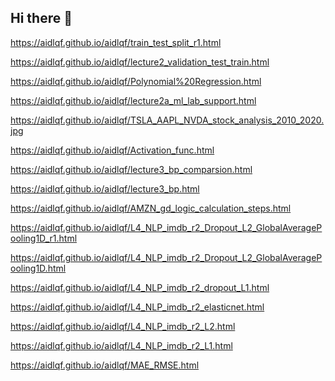 ## Hi there 👋
https://aidlqf.github.io/aidlqf/train_test_split_r1.html 

https://aidlqf.github.io/aidlqf/lecture2_validation_test_train.html

https://aidlqf.github.io/aidlqf/Polynomial%20Regression.html 

https://aidlqf.github.io/aidlqf/lecture2a_ml_lab_support.html

https://aidlqf.github.io/aidlqf/TSLA_AAPL_NVDA_stock_analysis_2010_2020.jpg

https://aidlqf.github.io/aidlqf/Activation_func.html

https://aidlqf.github.io/aidlqf/lecture3_bp_comparsion.html

https://aidlqf.github.io/aidlqf/lecture3_bp.html

https://aidlqf.github.io/aidlqf/AMZN_gd_logic_calculation_steps.html

https://aidlqf.github.io/aidlqf/L4_NLP_imdb_r2_Dropout_L2_GlobalAveragePooling1D_r1.html

https://aidlqf.github.io/aidlqf/L4_NLP_imdb_r2_Dropout_L2_GlobalAveragePooling1D.html

https://aidlqf.github.io/aidlqf/L4_NLP_imdb_r2_dropout_L1.html

https://aidlqf.github.io/aidlqf/L4_NLP_imdb_r2_elasticnet.html

https://aidlqf.github.io/aidlqf/L4_NLP_imdb_r2_L2.html

https://aidlqf.github.io/aidlqf/L4_NLP_imdb_r2_L1.html

https://aidlqf.github.io/aidlqf/MAE_RMSE.html

<!--
**aidlqf/aidlqf** is a ✨ _special_ ✨ repository because its `README.md` (this file) appears on your GitHub profile.

Here are some ideas to get you started:

- 🔭 I’m currently working on ...
- 🌱 I’m currently learning ...
- 👯 I’m looking to collaborate on ...
- 🤔 I’m looking for help with ...
- 💬 Ask me about ...
- 📫 How to reach me: ...
- 😄 Pronouns: ...
- ⚡ Fun fact: ...
-->
